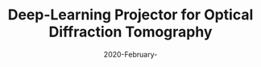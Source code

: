 ---
title: "Deep-Learning Projector for Optical Diffraction Tomography"
collection: publications
permalink: /publication/2020-February-Deep-Learning-Projector-for-Optical-Diffraction-Tomography
category: 'journal'
date: 2020-February-
venue: 'Optics Express'
citation: ' F. Yang,  Pham T.-a.,  H. Gupta,  M. Unser,  J. Ma, &quot;Deep-Learning Projector for Optical Diffraction Tomography.&quot; <i>Optics Express</i>, 28, 3, 3905--3921, February 2020.'
---